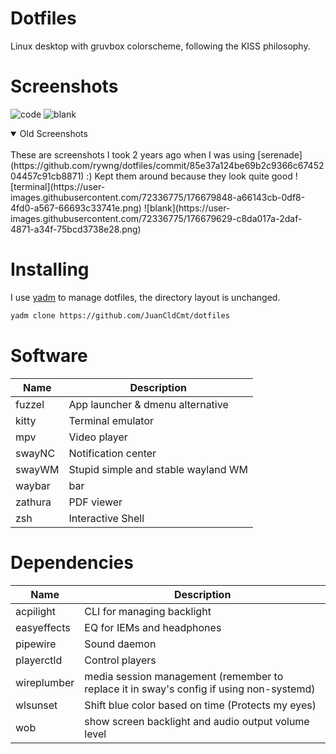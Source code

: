 # Dotfiles

Linux desktop with gruvbox colorscheme, following the KISS philosophy.

# Screenshots

![code](https://github.com/rywng/dotfiles/assets/72336775/2101a2b3-240f-4c18-9bd4-630c1d4c9036)
![blank](https://github.com/rywng/dotfiles/assets/72336775/c8626d9b-2ea1-4576-946d-883fb5b3688f)

<details open>
<summary>Old Screenshots</summary>
<br>
These are screenshots I took 2 years ago when I was using [serenade](https://github.com/rywng/dotfiles/commit/85e37a124be69b2c9366c6745204457c91cb8871)  :)
Kept them around because they look quite good
![terminal](https://user-images.githubusercontent.com/72336775/176679848-a66143cb-0df8-4fd0-a567-66693c33741e.png)
![blank](https://user-images.githubusercontent.com/72336775/176679629-c8da017a-2daf-4871-a34f-75bcd3738e28.png)
</details>

# Installing

I use [yadm](https://github.com/TheLocehiliosan/yadm) to manage dotfiles, the directory layout is unchanged.

```bash
yadm clone https://github.com/JuanCldCmt/dotfiles
```

# Software

| Name    | Description                         |
| ------- | ----------------------------------- |
| fuzzel  | App launcher & dmenu alternative    |
| kitty   | Terminal emulator                   |
| mpv     | Video player                        |
| swayNC  | Notification center                 |
| swayWM  | Stupid simple and stable wayland WM |
| waybar  | bar                                 |
| zathura | PDF viewer                          |
| zsh     | Interactive Shell                   |

# Dependencies

| Name        | Description                                                                             |
| ----------- | --------------------------------------------------------------------------------------- |
| acpilight   | CLI for managing backlight                                                              |
| easyeffects | EQ for IEMs and headphones                                                              |
| pipewire    | Sound daemon                                                                            |
| playerctld  | Control players                                                                         |
| wireplumber | media session management (remember to replace it in sway's config if using non-systemd) |
| wlsunset    | Shift blue color based on time (Protects my eyes)                                       |
| wob         | show screen backlight and audio output volume level                                     |
